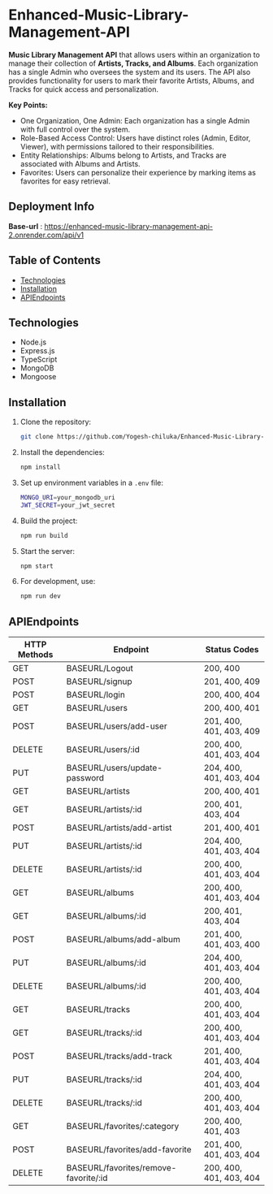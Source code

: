 # Enhanced-Music-Library-Management-API

**Music Library Management API**  that allows users within an
organization to manage their collection of **Artists, Tracks, and Albums**. Each organization has a single Admin
who oversees the system and its users. The API also provides functionality for users to mark their favorite
Artists, Albums, and Tracks for quick access and personalization.


**Key Points:**
- One Organization, One Admin: Each organization has a single Admin with full control over the
system.
- Role-Based Access Control: Users have distinct roles (Admin, Editor, Viewer), with permissions
tailored to their responsibilities.
- Entity Relationships: Albums belong to Artists, and Tracks are associated with Albums and
Artists.
- Favorites: Users can personalize their experience by marking items as favorites for easy retrieval.

## Deployment Info
 **Base-url** : https://enhanced-music-library-management-api-2.onrender.com/api/v1

## Table of Contents
- [Technologies](#technologies)
- [Installation](#installation)
- [APIEndpoints](#apiendpoints)


## Technologies

- Node.js
- Express.js
- TypeScript
- MongoDB
- Mongoose

## Installation

1. Clone the repository:
    ```sh
    git clone https://github.com/Yogesh-chiluka/Enhanced-Music-Library-Management-API.git
    ```

2. Install the dependencies:
    ```sh
    npm install
    ```

3. Set up environment variables in a `.env` file:
    ```sh
    MONGO_URI=your_mongodb_uri
    JWT_SECRET=your_jwt_secret
    ```

4. Build the project:
    ```sh
    npm run build
    ```

5. Start the server:
    ```sh
    npm start
    ```

6. For development, use:
    ```sh
    npm run dev
    ```



## APIEndpoints

| HTTP Methods | Endpoint | Status Codes |
|--------------|----------|--------------|
| GET          | BASEURL/Logout           | 200, 400           |
| POST         | BASEURL/signup           | 201, 400, 409      |
| POST         | BASEURL/login            | 200, 400, 404      |
| GET          | BASEURL/users            | 200, 400, 401      |
| POST         | BASEURL/users/add-user   | 201, 400, 401, 403, 409 |
| DELETE       | BASEURL/users/:id        | 200, 400, 401, 403, 404 |
| PUT          | BASEURL/users/update-password | 204, 400, 401, 403, 404 |
| GET          | BASEURL/artists          | 200, 400, 401      |
| GET          | BASEURL/artists/:id      | 200, 401, 403, 404 |
| POST         | BASEURL/artists/add-artist | 201, 400, 401    |
| PUT          | BASEURL/artists/:id      | 204, 400, 401, 403, 404 |
| DELETE       | BASEURL/artists/:id      | 200, 400, 401, 403, 404 |
| GET          | BASEURL/albums           | 200, 400, 401, 403, 404 |
| GET          | BASEURL/albums/:id       | 200, 401, 403, 404 |
| POST         | BASEURL/albums/add-album | 201, 400, 401, 403, 400 |
| PUT          | BASEURL/albums/:id       | 204, 400, 401, 403, 404 |
| DELETE       | BASEURL/albums/:id       | 200, 400, 401, 403, 404 |
| GET          | BASEURL/tracks           | 200, 400, 401, 403, 404 |
| GET          | BASEURL/tracks/:id       | 200, 400, 401, 403, 404 |
| POST         | BASEURL/tracks/add-track | 201, 400, 401, 403, 404 |
| PUT          | BASEURL/tracks/:id       | 204, 400, 401, 403, 404 |
| DELETE       | BASEURL/tracks/:id       | 200, 400, 401, 403, 404 |
| GET          | BASEURL/favorites/:category | 200, 400, 401, 403 |
| POST         | BASEURL/favorites/add-favorite | 201, 400, 401, 403, 404 |
| DELETE       | BASEURL/favorites/remove-favorite/:id | 200, 400, 401, 403, 404 |
